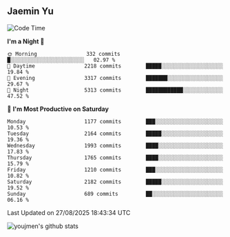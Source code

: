 ## Jaemin Yu

<!--START_SECTION:waka-->
![Code Time](http://img.shields.io/badge/Code%20Time-11%20mins-blue)

**I'm a Night 🦉** 

```text
🌞 Morning                332 commits         █░░░░░░░░░░░░░░░░░░░░░░░░   02.97 % 
🌆 Daytime                2218 commits        █████░░░░░░░░░░░░░░░░░░░░   19.84 % 
🌃 Evening                3317 commits        ███████░░░░░░░░░░░░░░░░░░   29.67 % 
🌙 Night                  5313 commits        ████████████░░░░░░░░░░░░░   47.52 % 
```
📅 **I'm Most Productive on Saturday** 

```text
Monday                   1177 commits        ███░░░░░░░░░░░░░░░░░░░░░░   10.53 % 
Tuesday                  2164 commits        █████░░░░░░░░░░░░░░░░░░░░   19.36 % 
Wednesday                1993 commits        ████░░░░░░░░░░░░░░░░░░░░░   17.83 % 
Thursday                 1765 commits        ████░░░░░░░░░░░░░░░░░░░░░   15.79 % 
Friday                   1210 commits        ███░░░░░░░░░░░░░░░░░░░░░░   10.82 % 
Saturday                 2182 commits        █████░░░░░░░░░░░░░░░░░░░░   19.52 % 
Sunday                   689 commits         ██░░░░░░░░░░░░░░░░░░░░░░░   06.16 % 
```



 Last Updated on 27/08/2025 18:43:34 UTC
<!--END_SECTION:waka-->

![youjmen's github stats](https://github-readme-stats.vercel.app/api?username=youjmen&show_icons=true)
